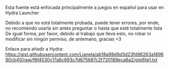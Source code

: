 Esta fuente está enfocada principalmente a juegos en español para usar en Hydra Launcher

Debido a que no está totalmente probada, puede tener errores, por ende, no recomiendo usarla sin antes preguntar o hasta que esté totalmente lista
De igual forma, por favor, debido al trabajo que lleva esto, no robar ni modificar sin ningún permiso, de antemano, gracias <3

Enlace para añadir a Hydra: https://gist.githubusercontent.com/Lianela/ab18a98d9d3d23fd96263a189690cb40/raw/f6f4530c17a6c693c7d875687c2f720189eca6a2/gistfile1.txt

